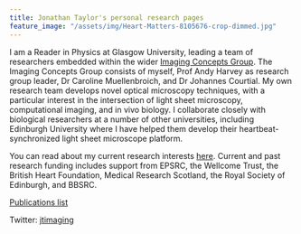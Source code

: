 ```yaml
---
title: Jonathan Taylor's personal research pages
feature_image: "/assets/img/Heart-Matters-8105676-crop-dimmed.jpg"
---
```

I am a Reader in Physics at Glasgow University, leading a team of researchers embedded within the wider [Imaging Concepts Group](https://www.gla.ac.uk/schools/physics/research/groups/imagingconcepts/).
The Imaging Concepts Group consists of myself, Prof Andy Harvey as research group leader, Dr Caroline Muellenbroich, and Dr Johannes Courtial. 
My own research team develops novel optical microscopy techniques, with a particular interest in the intersection of light sheet microscopy, computational imaging, and in vivo biology.
I collaborate closely with biological researchers at a number of other universities, including Edinburgh University where I have helped them develop their heartbeat-synchronized light sheet microscope platform.

You can read about my current research interests [here](/research/).
Current and past research funding includes support from EPSRC, the Wellcome Trust, the British Heart Foundation, Medical Research Scotland, the Royal Society of Edinburgh, and BBSRC.

[Publications list](https://scholar.google.com/citations?user=Wv6f8ncAAAAJ)

Twitter: [jtimaging](https://twitter.com/jtimaging)
